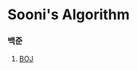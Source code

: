 # Sooni's Algorithm

### 백준
1. [BOJ](https://github.com/soo-ni/Algorithm/edit/master/BOJ/ReadMe.md)
